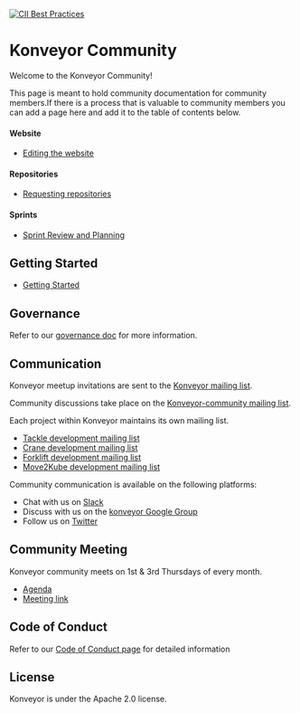 [![CII Best Practices](https://bestpractices.coreinfrastructure.org/projects/6384/badge)](https://bestpractices.coreinfrastructure.org/projects/6384)

# Konveyor Community

Welcome to the Konveyor Community!

This page is meant to hold community documentation for community members.If there is a process that is valuable to community members you can add a page here and add it to the table of contents below.

#### Website
* [Editing the website](/website.md)

#### Repositories
* [Requesting repositories](/repositories.md)

#### Sprints
* [Sprint Review and Planning](sprints.md)

## Getting Started
* [Getting Started](gsg.md)

## Governance
Refer to our [governance doc](governance.md) for more information.

## Communication
Konveyor meetup invitations are sent to the [Konveyor mailing list](https://groups.google.com/g/konveyorio).

Community discussions take place on the [Konveyor-community mailing list](https://groups.google.com/g/konveyor-community).

Each project within Konveyor maintains its own mailing list. 
 * [Tackle development mailing list](https://groups.google.com/g/tackle-dev)
 * [Crane development mailing list](https://groups.google.com/g/crane-dev)
 * [Forklift development mailing list](https://groups.google.com/g/forklift-dev)
 * [Move2Kube development mailing list](https://groups.google.com/g/move2kube-dev)

 Community communication is available on the following platforms:
 * Chat with us on [Slack](https://kubernetes.slack.com/archives/CR85S82A2)
 * Discuss with us on the [konveyor Google Group](https://groups.google.com/g/konveyorio)
 * Follow us on [Twitter](https://twitter.com/Konveyor_io)
 
## Community Meeting

Konveyor community meets on 1st & 3rd Thursdays of every month.
* [Agenda](https://docs.google.com/document/d/18vsvW8aO1iJqCXUCi-X2_PjfzuSVE5Ue3vgxlTYl10g/edit)
* [Meeting link](https://meet.google.com/jmn-poqi-evw)

## Code of Conduct
Refer to our [Code of Conduct page](https://github.com/konveyor/community/blob/main/CODE_OF_CONDUCT.md) for detailed information

## License

Konveyor is under the Apache 2.0 license.
